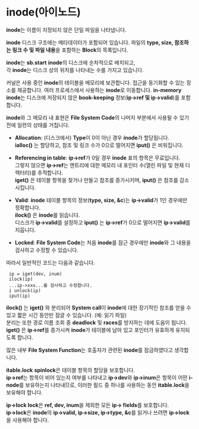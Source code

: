 # inode(아이노드)

**inode**는 이름이 지정되지 않은 단일 파일을 나타냅니다.

**inode** 디스크 구조에는 메타데이터가 포함되어 있습니다.
파일의 **type, size, 참조하는 링크 수 및 파일 내용**을 포함하는 **Block**의 목록입니다.
  
**inode**는 **sb.start** **inode**의 디스크에 순차적으로 배치되고,  
각 **inode**는 디스크 상의 위치를 나타내는 수를 가지고 있습니다.  
  
커널은 사용 중인 **inode**의 테이블을 메모리에 보관합니다.
접근을 동기화할 수 있는 장소를 제공합니다.
여러 프로세스에서 사용하는 **inode**로 이동합니다.
**in-memory** **inode**는 디스크에 저장되지 않은 **book-keeping** 정보(**ip->ref 및 ip->valid**)를 포함합니다.  
  
**inode**와 그 메모리 내 표현은 **File System Code**의 나머지 부분에서 사용될 수 있기 전에 일련의 상태를 거칩니다.  
  
* **Allocation**: (디스크에서) **Type**이 0이 아닌 경우 **inode**가 할당됩니다.  
**ialloc()** 는 할당하고, 참조 및 링크 수가 0으로 떨어지면 **iput()** 은 비워집니다.  
  
* **Referencing in table**: **ip->ref**가 0일 경우 **inode** 표의 항목은 무료입니다.  
  그렇지 않으면 **ip->ref**는 엔트리에 대한 메모리 내 포인터 수(열린 파일 및 현재 디렉터리)를 추적합니다.  
  **iget()** 은 테이블 항목을 찾거나 만들고 참조를 증가시키며, **iput()** 은 참조를 감소시킵니다.  
  
* **Valid**: **inode** 테이블 항목의 정보(**type, size, &c**)는 **ip->valid**가 1인 경우에만 정확합니다.  
  **ilock()** 은 **inode**를 읽습니다.  
 디스크가 **ip->valid**를 설정하고 **iput()** 는 **ip->ref**가 0으로 떨어지면 **ip->valid**를 지웁니다.  
  
* **Locked**: **File System Code**는 처음 **inode**를 잠근 경우에만 **inode**와 그 내용을 검사하고 수정할 수 있습니다.  
  
따라서 일반적인 코드는 다음과 같습니다.  

```code
 ip = iget(dev, inum)
 ilock(ip)
 ...ip->xxx...를 검사하고 수정합니다.
 i unlock(ip)
 iput(ip)
```

**ilock()** 는 **iget()** 와 분리되어 **System call**이 **inode**에 대한 장기적인 참조를 얻을 수 있고 짧은 시간 동안만 잠글 수 있습니다. (예: 읽기 파일)  
분리는 또한 경로 이름 조회 중 **deadlock** 및 **races**를 방지하는 데에 도움이 됩니다.  
**iget()** 은 **ip->ref**를 증가시켜 **inode**가 테이블에 남아 있고 포인터가 유효하게 유지되도록 합니다.  
  
많은 내부 **File System Function**는 호출자가 관련된 **inode**를 잠금하였다고 생각합니다.  
  
**itable.lock** **spinlock**은 테이블 항목의 할당을 보호합니다.  
**ip->ref**는 항목이 비어 있는지 여부를 나타내고 **ip->dev**와 **ip->inum**은 항목이 어떤 **i-node**를 보유하는지 나타내므로, 이러한 필드 중 하나를 사용하는 동안 **itable.lock**을 보유해야 합니다.  
  
**ip->lock lock**은 **ref, dev, inum**을 제외한 모든 **ip-> fields**를 보호합니다.  
**ip->lock**은 **inode**의 **ip->valid, ip->size, ip->type, &c**를 읽거나 쓰려면 **ip->lock**을 사용해야 합니다.  
